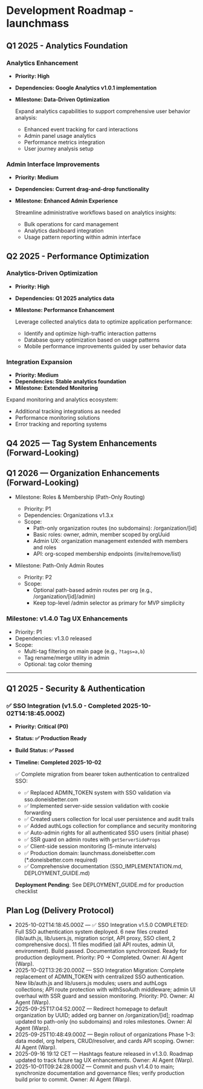 # Development Roadmap - launchmass

## Q1 2025 - Analytics Foundation

### Analytics Enhancement
- **Priority: High**
- **Dependencies: Google Analytics v1.0.1 implementation**
- **Milestone: Data-Driven Optimization**
  
  Expand analytics capabilities to support comprehensive user behavior analysis:
  - Enhanced event tracking for card interactions
  - Admin panel usage analytics
  - Performance metrics integration
  - User journey analysis setup

### Admin Interface Improvements
- **Priority: Medium**
- **Dependencies: Current drag-and-drop functionality**
- **Milestone: Enhanced Admin Experience**

  Streamline administrative workflows based on analytics insights:
  - Bulk operations for card management
  - Analytics dashboard integration
  - Usage pattern reporting within admin interface

## Q2 2025 - Performance Optimization

### Analytics-Driven Optimization
- **Priority: High**
- **Dependencies: Q1 2025 analytics data**
- **Milestone: Performance Enhancement**

  Leverage collected analytics data to optimize application performance:
  - Identify and optimize high-traffic interaction patterns
  - Database query optimization based on usage patterns
  - Mobile performance improvements guided by user behavior data

### Integration Expansion
- **Priority: Medium**
- **Dependencies: Stable analytics foundation**
- **Milestone: Extended Monitoring**

Expand monitoring and analytics ecosystem:
  - Additional tracking integrations as needed
  - Performance monitoring solutions
  - Error tracking and reporting systems

## Q4 2025 — Tag System Enhancements (Forward-Looking)

## Q1 2026 — Organization Enhancements (Forward-Looking)

- Milestone: Roles & Membership (Path-Only Routing)
  - Priority: P1
  - Dependencies: Organizations v1.3.x
  - Scope:
    - Path-only organization routes (no subdomains): /organization/[id]
    - Basic roles: owner, admin, member scoped by orgUuid
    - Admin UX: organization management extended with members and roles
    - API: org-scoped membership endpoints (invite/remove/list)

- Milestone: Path-Only Admin Routes
  - Priority: P2
  - Scope:
    - Optional path-based admin routes per org (e.g., /organization/[id]/admin)
    - Keep top-level /admin selector as primary for MVP simplicity

### Milestone: v1.4.0 Tag UX Enhancements
- Priority: P1
- Dependencies: v1.3.0 released
- Scope:
  - Multi-tag filtering on main page (e.g., `?tags=a,b`)
  - Tag rename/merge utility in admin
  - Optional: tag color theming

---

## Q1 2025 - Security & Authentication

### ✅ SSO Integration (v1.5.0 - Completed 2025-10-02T14:18:45.000Z)
- **Priority: Critical (P0)**
- **Status: ✅ Production Ready**
- **Build Status: ✅ Passed**
- **Timeline: Completed 2025-10-02**

  ✅ Complete migration from bearer token authentication to centralized SSO:
  - ✅ Replaced ADMIN_TOKEN system with SSO validation via sso.doneisbetter.com
  - ✅ Implemented server-side session validation with cookie forwarding
  - ✅ Created users collection for local user persistence and audit trails
  - ✅ Added authLogs collection for compliance and security monitoring
  - ✅ Auto-admin rights for all authenticated SSO users (initial phase)
  - ✅ SSR guard on admin routes with `getServerSideProps`
  - ✅ Client-side session monitoring (5-minute intervals)
  - ✅ Production domain: launchmass.doneisbetter.com (*.doneisbetter.com required)
  - ✅ Comprehensive documentation (SSO_IMPLEMENTATION.md, DEPLOYMENT_GUIDE.md)
  
  **Deployment Pending**: See DEPLOYMENT_GUIDE.md for production checklist

## Plan Log (Delivery Protocol)
- 2025-10-02T14:18:45.000Z — ✅ SSO Integration v1.5.0 COMPLETED: Full SSO authentication system deployed. 6 new files created (lib/auth.js, lib/users.js, migration script, API proxy, SSO client, 2 comprehensive docs). 11 files modified (all API routes, admin UI, environment). Build passed. Documentation synchronized. Ready for production deployment. Priority: P0 → Completed. Owner: AI Agent (Warp).
- 2025-10-02T13:26:20.000Z — SSO Integration Migration: Complete replacement of ADMIN_TOKEN with centralized SSO authentication. New lib/auth.js and lib/users.js modules; users and authLogs collections; API route protection with withSsoAuth middleware; admin UI overhaul with SSR guard and session monitoring. Priority: P0. Owner: AI Agent (Warp).
- 2025-09-25T17:04:52.000Z — Redirect homepage to default organization by UUID; added org banner on /organization/[id]; roadmap updated to path-only (no subdomains) and roles milestones. Owner: AI Agent (Warp).
- 2025-09-25T10:48:49.000Z — Begin rollout of organizations Phase 1–3: data model, org helpers, CRUD/resolver, and cards API scoping. Owner: AI Agent (Warp).
- 2025-09-16 19:12 CET — Hashtags feature released in v1.3.0. Roadmap updated to track future tag UX enhancements. Owner: AI Agent (Warp).
- 2025-10-01T09:24:28.000Z — Commit and push v1.4.0 to main; synchronize documentation and governance files; verify production build prior to commit. Owner: AI Agent (Warp).
